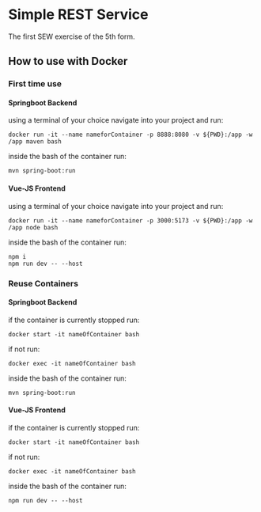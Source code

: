 # Simple REST Service
The first SEW exercise of the 5th form.

## How to use with Docker
### First time use 
#### Springboot Backend
using a terminal of your choice navigate into your project and run:
```
docker run -it --name nameforContainer -p 8888:8080 -v ${PWD}:/app -w /app maven bash
```
inside the bash of the container run:
```
mvn spring-boot:run
```
#### Vue-JS Frontend
using a terminal of your choice navigate into your project and run:
```
docker run -it --name nameforContainer -p 3000:5173 -v ${PWD}:/app -w /app node bash
```
inside the bash of the container run:
```
npm i
npm run dev -- --host
```

### Reuse Containers
#### Springboot Backend
if the container is currently stopped run:
```
docker start -it nameOfContainer bash
```
if not run:
```
docker exec -it nameOfContainer bash
```
inside the bash of the container run:
```
mvn spring-boot:run
```
#### Vue-JS Frontend
if the container is currently stopped run:
```
docker start -it nameOfContainer bash
```
if not run:
```
docker exec -it nameOfContainer bash
```
inside the bash of the container run:
```
npm run dev -- --host
```
